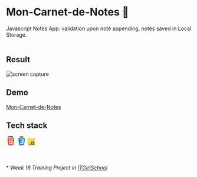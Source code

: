 # Mon-Carnet-de-Notes 📔

Javascript Notes App: validation upon note appending, notes saved in Local Storage.
<br><br>

## Result
<img width="35%" alt="screen capture" src="../main/assets/img/captureweb.jpeg">

## Demo
[Mon-Carnet-de-Notes]

## Tech stack

<code><img height="25" src="https://raw.githubusercontent.com/github/explore/80688e429a7d4ef2fca1e82350fe8e3517d3494d/topics/html/html.png"></code>
<code><img height="25" src="https://raw.githubusercontent.com/github/explore/80688e429a7d4ef2fca1e82350fe8e3517d3494d/topics/css/css.png"></code>
<code><img height="20" src="https://raw.githubusercontent.com/github/explore/80688e429a7d4ef2fca1e82350fe8e3517d3494d/topics/javascript/javascript.png"></code>




<br><br> 
\* _Week 18 Training Project in [ITGirlSchool]_ 
  

   [ITGirlSchool]: <https://itgirlschool.com/en>
   [Mon-Carnet-de-Notes]: <https://alenagm.github.io/Mon-Carnet-de-Notes/>
